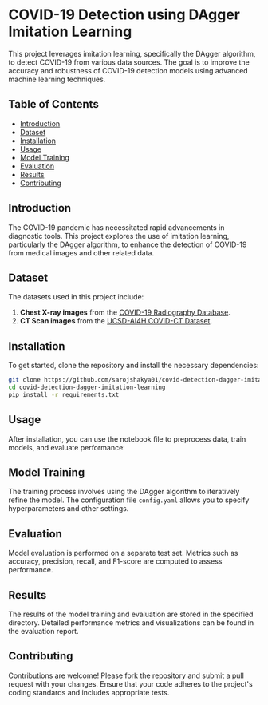 # COVID-19 Detection using DAgger Imitation Learning

This project leverages imitation learning, specifically the DAgger algorithm, to detect COVID-19 from various data sources. The goal is to improve the accuracy and robustness of COVID-19 detection models using advanced machine learning techniques.

## Table of Contents
- [Introduction](#introduction)
- [Dataset](#dataset)
- [Installation](#installation)
- [Usage](#usage)
- [Model Training](#model-training)
- [Evaluation](#evaluation)
- [Results](#results)
- [Contributing](#contributing)

## Introduction
The COVID-19 pandemic has necessitated rapid advancements in diagnostic tools. This project explores the use of imitation learning, particularly the DAgger algorithm, to enhance the detection of COVID-19 from medical images and other related data.

## Dataset
The datasets used in this project include:
1. **Chest X-ray images** from the [COVID-19 Radiography Database](https://www.kaggle.com/tawsifurrahman/covid19-radiography-database).
2. **CT Scan images** from the [UCSD-AI4H COVID-CT Dataset](https://github.com/UCSD-AI4H/COVID-CT/tree/master/Data-split).

## Installation
To get started, clone the repository and install the necessary dependencies:

```bash
git clone https://github.com/sarojshakya01/covid-detection-dagger-imitation-learning.git
cd covid-detection-dagger-imitation-learning
pip install -r requirements.txt
```

## Usage
After installation, you can use the notebook file to preprocess data, train models, and evaluate performance:

## Model Training
The training process involves using the DAgger algorithm to iteratively refine the model. The configuration file `config.yaml` allows you to specify hyperparameters and other settings.

## Evaluation
Model evaluation is performed on a separate test set. Metrics such as accuracy, precision, recall, and F1-score are computed to assess performance.

## Results
The results of the model training and evaluation are stored in the specified directory. Detailed performance metrics and visualizations can be found in the evaluation report.

## Contributing
Contributions are welcome! Please fork the repository and submit a pull request with your changes. Ensure that your code adheres to the project's coding standards and includes appropriate tests.

